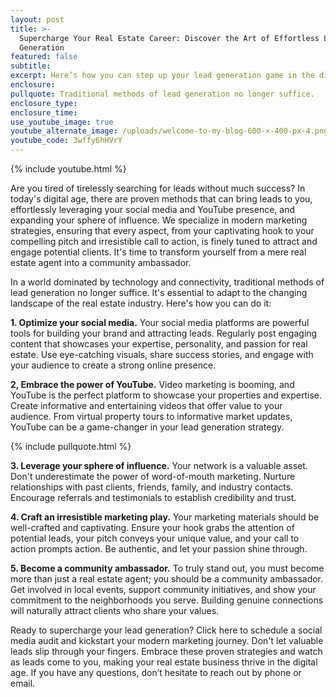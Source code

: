 ```yaml
---
layout: post
title: >-
  Supercharge Your Real Estate Career: Discover the Art of Effortless Lead
  Generation
featured: false
subtitle:
excerpt: Here’s how you can step up your lead generation game in the digital age.
enclosure:
pullquote: Traditional methods of lead generation no longer suffice.
enclosure_type:
enclosure_time:
use_youtube_image: true
youtube_alternate_image: /uploads/welcome-to-my-blog-600-×-400-px-4.png
youtube_code: 3wffy6hHVrY
---
```

{% include youtube.html %}



Are you tired of tirelessly searching for leads without much success? In today's digital age, there are proven methods that can bring leads to you, effortlessly leveraging your social media and YouTube presence, and expanding your sphere of influence. We specialize in modern marketing strategies, ensuring that every aspect, from your captivating hook to your compelling pitch and irresistible call to action, is finely tuned to attract and engage potential clients. It's time to transform yourself from a mere real estate agent into a community ambassador.

In a world dominated by technology and connectivity, traditional methods of lead generation no longer suffice. It's essential to adapt to the changing landscape of the real estate industry. Here's how you can do it:

**1\. Optimize your social media.** Your social media platforms are powerful tools for building your brand and attracting leads. Regularly post engaging content that showcases your expertise, personality, and passion for real estate. Use eye-catching visuals, share success stories, and engage with your audience to create a strong online presence.

**2, Embrace the power of YouTube.** Video marketing is booming, and YouTube is the perfect platform to showcase your properties and expertise. Create informative and entertaining videos that offer value to your audience. From virtual property tours to informative market updates, YouTube can be a game-changer in your lead generation strategy.

{% include pullquote.html %}

**3\. Leverage your sphere of influence.** Your network is a valuable asset. Don't underestimate the power of word-of-mouth marketing. Nurture relationships with past clients, friends, family, and industry contacts. Encourage referrals and testimonials to establish credibility and trust.

**4\. Craft an irresistible marketing play.** Your marketing materials should be well-crafted and captivating. Ensure your hook grabs the attention of potential leads, your pitch conveys your unique value, and your call to action prompts action. Be authentic, and let your passion shine through.

**5\. Become a community ambassador.** To truly stand out, you must become more than just a real estate agent; you should be a community ambassador. Get involved in local events, support community initiatives, and show your commitment to the neighborhoods you serve. Building genuine connections will naturally attract clients who share your values.

Ready to supercharge your lead generation? Click here to schedule a social media audit and kickstart your modern marketing journey. Don't let valuable leads slip through your fingers. Embrace these proven strategies and watch as leads come to you, making your real estate business thrive in the digital age. If you have any questions, don’t hesitate to reach out by phone or email.